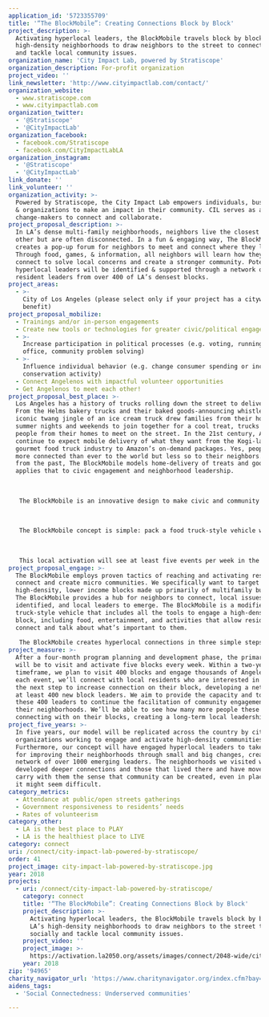 ```yaml
---
application_id: '5723355709'
title: '“The BlockMobile”: Creating Connections Block by Block'
project_description: >-
  Activating hyperlocal leaders, the BlockMobile travels block by block in LA’s
  high-density neighborhoods to draw neighbors to the street to connect socially
  and tackle local community issues.
organization_name: 'City Impact Lab, powered by Stratiscope'
organization_description: For-profit organization
project_video: ''
link_newsletter: 'http://www.cityimpactlab.com/contact/'
organization_website:
  - www.stratiscope.com
  - www.cityimpactlab.com
organization_twitter:
  - '@Stratiscope'
  - '@CityImpactLab'
organization_facebook:
  - facebook.com/Stratiscope
  - facebook.com/CityImpactLabLA
organization_instagram:
  - '@Stratiscope'
  - '@CityImpactLab'
link_donate: ''
link_volunteer: ''
organization_activity: >-
  Powered by Stratiscope, the City Impact Lab empowers individuals, businesses,
  & organizations to make an impact in their community. CIL serves as a hub for
  change-makers to connect and collaborate.
project_proposal_description: >-
  In LA’s dense multi-family neighborhoods, neighbors live the closest to each
  other but are often disconnected. In a fun & engaging way, The BlockMobile
  creates a pop-up forum for neighbors to meet and connect where they live.
  Through food, games, & information, all neighbors will learn how they can
  connect to solve local concerns and create a stronger community. Potential
  hyperlocal leaders will be identified & supported through a network of
  resident leaders from over 400 of LA’s densest blocks.
project_areas:
  - >-
    City of Los Angeles (please select only if your project has a citywide
    benefit)
project_proposal_mobilize:
  - Trainings and/or in-person engagements
  - Create new tools or technologies for greater civic/political engagement
  - >-
    Increase participation in political processes (e.g. voting, running for
    office, community problem solving)
  - >-
    Influence individual behavior (e.g. change consumer spending or increase
    conservation activity)
  - Connect Angelenos with impactful volunteer opportunities
  - Get Angelenos to meet each other!
project_proposal_best_place: >-
  Los Angeles has a history of trucks rolling down the street to deliver value.
  From the Helms bakery trucks and their baked goods-announcing whistle to the
  iconic twang jingle of an ice cream truck drew families from their homes on
  summer nights and weekends to join together for a cool treat, trucks called
  people from their homes to meet on the street. In the 21st century, Angelenos
  continue to expect mobile delivery of what they want from the Kogi-launched
  gourmet food truck industry to Amazon’s on-demand packages. Yes, people are
  more connected than ever to the world but less so to their neighbors. Learning
  from the past, The BlockMobile models home-delivery of treats and goods and
  applies that to civic engagement and neighborhood leadership.
   
   
   
   The BlockMobile is an innovative design to make civic and community engagement a good that can too be brought to the front doors of Angelenos. Connecting in LA must be achieved at the most local level: on the streets. Too often, civic engagement is pushed from the top down, and The BlockMobile seeks to engage traditionally tough-to-engage Angelenos living in apartments where they live: on their block. And by doing so, we will create a fun space for neighbors to connect, micro issues to be identified, and for local leaders to emerge. 
   
   
   
   The BlockMobile concept is simple: pack a food truck-style vehicle with community engagement tools and resources, promote the trucks visit in advance to a block, park the truck on a block for 2 hours, and draw neighbors to connect with each other with food, games, and conversations about living on their block. Partnering with local agencies like LAPD, LAFD, local non-profits and larger community groups, this localized engagement will also provide resources to participants and offer them the opportunity to talk specifically about their local concerns. The BlockMobile and partners will be trained to support individuals in understanding they can address their local issues, and offer those interested the opportunity to be supported in their effort to continue the dialogue and create a small neighborhood action plan (SNAP) for the issue of concern. These hyperlocal leaders will be offered monthly support and connected to a network of other local leaders as well as given support to continue conversation with their own neighbors on their block.
   
   
   
   This local activation will see at least five events per week in the evenings and weekends (when people are home) on as many blocks, with the intention of identifying at least one new, hyperlocal leader to volunteer to tackle a local concern, whether its hosting more block gatherings or as simple as learning how to request a sidewalk repair or pothole to be filled. By supporting local leaders to emerge and become caretakers for their block, The BlockMobile initiative will leave behind connectors who make that block more livable, transforming high density areas of isolation into thriving, interconnected communities.
project_proposal_engage: >-
  The BlockMobile employs proven tactics of reaching and activating residents to
  connect and create micro communities. We specifically want to target
  high-density, lower income blocks made up primarily of multifamily buildings.
  The BlockMobile provides a hub for neighbors to connect, local issues to be
  identified, and local leaders to emerge. The BlockMobile is a modified, food
  truck-style vehicle that includes all the tools to engage a high-density
  block, including food, entertainment, and activities that allow residents to
  connect and talk about what’s important to them.
   
   The BlockMobile creates hyperlocal connections in three simple steps. First, a street team connects with local partners and leaders to develop and implement local outreach on a block to engage all residents. Next, The BlockMobile parks on the block for a two-hour event with informational tools, community advocacy activities, and entertainment to attract neighbors, including a map of community issues that prompts feedback, the “Wheel of Engagement” resident can spin to both win prizes and connect with neighbors, and a fun edible treat like ice cream! Trained staff will help engage and facilitate the activities & neighbor conversations to foster organic connections among the residents. The final step is for this staff to identify and engage local leaders and invite them to participate in a network that provides support and resources as they continue the efforts to build connections and community on their block.
project_measure: >-
  After a four-month program planning and development phase, the primary goal
  will be to visit and activate five blocks every week. Within a two-year
  timeframe, we plan to visit 400 blocks and engage thousands of Angelenos. At
  each event, we’ll connect with local residents who are interested in taking
  the next step to increase connection on their block, developing a network of
  at least 400 new block leaders. We aim to provide the capacity and tools for
  these 400 leaders to continue the facilitation of community engagement in
  their neighborhoods. We’ll be able to see how many more people these 400 are
  connecting with on their blocks, creating a long-term local leadership effect.
project_five_years: >-
  In five years, our model will be replicated across the country by cities and
  organizations working to engage and activate high-density communities.
  Furthermore, our concept will have engaged hyperlocal leaders to take actions
  for improving their neighborhoods through small and big changes, creating a
  network of over 1000 emerging leaders. The neighborhoods we visited will have
  developed deeper connections and those that lived there and have moved on will
  carry with them the sense that community can be created, even in places where
  it might seem difficult.
category_metrics:
  - Attendance at public/open streets gatherings
  - Government responsiveness to residents’ needs
  - Rates of volunteerism
category_other:
  - LA is the best place to PLAY
  - LA is the healthiest place to LIVE
category: connect
uri: /connect/city-impact-lab-powered-by-stratiscope/
order: 41
project_image: city-impact-lab-powered-by-stratiscope.jpg
year: 2018
projects:
  - uri: /connect/city-impact-lab-powered-by-stratiscope/
    category: connect
    title: '“The BlockMobile”: Creating Connections Block by Block'
    project_description: >-
      Activating hyperlocal leaders, the BlockMobile travels block by block in
      LA’s high-density neighborhoods to draw neighbors to the street to connect
      socially and tackle local community issues.
    project_video: ''
    project_image: >-
      https://activation.la2050.org/assets/images/connect/2048-wide/city-impact-lab-powered-by-stratiscope.jpg
    year: 2018
zip: '94965'
charity_navigator_url: 'https://www.charitynavigator.org/index.cfm?bay=search.profile&ein=463084511'
aidens_tags:
  - 'Social Connectedness: Underserved communities'

---
```

